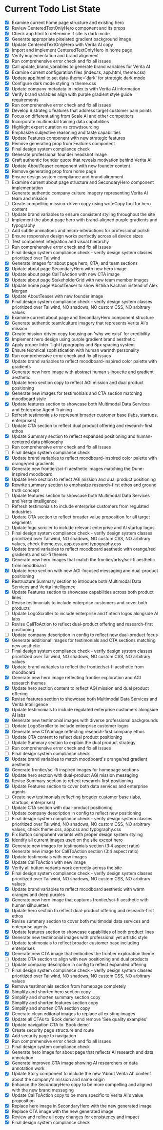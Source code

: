<!-- DO NOT EDIT - Managed by todo_list tool -->
<!-- Updated: 2025-09-04T22:32:22.623Z -->

# Current Todo List State

- [x] Examine current home page structure and existing hero
- [x] Review CenteredTextOnlyHero component and its props
- [x] Check app.html to determine if site is dark mode
- [x] Generate appropriate pixelated gradient background image
- [x] Update CenteredTextOnlyHero with Verita AI copy
- [x] Import and implement CenteredTextOnlyHero in home page
- [x] Verify implementation and brand alignment
- [x] Run comprehensive error check and fix all issues
- [x] Call update_brand_variables to generate brand variables for Verita AI
- [x] Examine current configuration files (index.ts, app.html, theme.css)
- [x] Update app.html to set data-theme='dark' for strategic dark mode
- [x] Configure dark mode styling in theme.css
- [x] Update company metadata in index.ts with Verita AI information
- [x] Verify brand variables align with purple gradient style guide requirements
- [x] Run comprehensive error check and fix all issues
- [x] Develop 6 strategic features that address target customer pain points
- [x] Focus on differentiating from Scale AI and other competitors
- [x] Incorporate multimodal training data capabilities
- [x] Highlight expert curation vs crowdsourcing
- [x] Emphasize subjective reasoning and taste capabilities
- [x] Update Features component with new strategic features
- [x] Remove generating prop from Features component
- [x] Final design system compliance check
- [x] Generate professional founder headshot image
- [x] Craft authentic founder quote that reveals motivation behind Verita AI
- [x] Update AboutTeaser component with new founder content
- [x] Remove generating prop from home page
- [x] Ensure design system compliance and brand alignment
- [ ] Examine current about page structure and SecondaryHero component implementation
- [ ] Generate authentic company culture imagery representing Verita AI team and mission
- [ ] Create compelling mission-driven copy using writeCopy tool for hero content
- [ ] Update brand variables to ensure consistent styling throughout the site
- [ ] Implement the about page hero with brand-aligned purple gradients and typography
- [ ] Add subtle animations and micro-interactions for professional polish
- [ ] Ensure responsive design works perfectly across all device sizes
- [ ] Test component integration and visual hierarchy
- [ ] Run comprehensive error check and fix all issues
- [ ] Final design system compliance check - verify design system classes prioritized over Tailwind
- [x] Generate images for about page hero, CTA, and team sections
- [x] Update about page SecondaryHero with new hero image
- [x] Update about page CallToAction with new CTA image
- [x] Update about page StakeholderGrid with new team member images
- [x] Update home page AboutTeaser to show Rithika Kacham instead of Alex Morgan
- [x] Update AboutTeaser with new founder image
- [x] Final design system compliance check - verify design system classes prioritized over Tailwind, NO shadows, NO custom CSS, NO arbitrary values
- [x] Examine current about page and SecondaryHero component structure
- [x] Generate authentic team/culture imagery that represents Verita AI's mission
- [x] Create mission-driven copy focusing on 'why we exist' for credibility
- [x] Implement hero design using purple gradient brand aesthetic
- [x] Apply proper Inter Tight typography and 8px spacing system
- [x] Ensure technical sophistication with human warmth personality
- [x] Run comprehensive error check and fix all issues
- [x] Update brand variables to reflect moodboard-inspired color palette with gradients
- [x] Generate new hero image with abstract human silhouette and gradient aesthetic
- [x] Update hero section copy to reflect AGI mission and dual product positioning
- [x] Generate new images for testimonials and CTA section matching moodboard style
- [x] Update features section to showcase both Multimodal Data Services and Enterprise Agent Training
- [ ] Refresh testimonials to represent broader customer base (labs, startups, enterprises)
- [ ] Update CTA section to reflect dual product offering and research-first ethos
- [x] Update Summary section to reflect expanded positioning and human-centered data philosophy
- [ ] Run comprehensive error check and fix all issues
- [ ] Final design system compliance check
- [x] Update brand variables to reflect moodboard-inspired color palette with orange/red gradients
- [x] Generate new frontier/sci-fi aesthetic images matching the Dune-inspired moodboard
- [x] Update hero section to reflect AGI mission and dual product positioning
- [x] Rewrite summary section to emphasize research-first ethos and ground truth concept
- [ ] Update features section to showcase both Multimodal Data Services and Verita Intelligence
- [ ] Refresh testimonials to include enterprise customers from regulated industries
- [ ] Update CTA section to reflect broader value proposition for all target segments
- [ ] Update logo scroller to include relevant enterprise and AI startup logos
- [ ] Final design system compliance check - verify design system classes prioritized over Tailwind, NO shadows, NO custom CSS, NO arbitrary values, check theme.css, app.css and typography.css
- [x] Update brand variables to reflect moodboard aesthetic with orange/red gradients and sci-fi themes
- [x] Generate new hero images that match the frontier/artsy/sci-fi aesthetic from moodboard
- [x] Update hero section with new AGI-focused messaging and dual-product positioning
- [x] Restructure Summary section to introduce both Multimodal Data Services and Verita Intelligence
- [x] Update Features section to showcase capabilities across both product lines
- [ ] Revise testimonials to include enterprise customers and cover both products
- [ ] Update LogoScroller to include enterprise and fintech logos alongside AI labs
- [ ] Revise CallToAction to reflect dual-product offering and research-first positioning
- [ ] Update company description in config to reflect new dual-product focus
- [x] Generate additional images for testimonials and CTA sections matching new aesthetic
- [ ] Final design system compliance check - verify design system classes prioritized over Tailwind, NO shadows, NO custom CSS, NO arbitrary values
- [x] Update brand variables to reflect the frontier/sci-fi aesthetic from moodboard
- [x] Generate new hero image reflecting frontier exploration and AGI research themes
- [x] Update hero section content to reflect AGI mission and dual product offering
- [x] Revise features section to showcase both Multimodal Data Services and Verita Intelligence
- [x] Update testimonials to include regulated enterprise customers alongside AI labs
- [x] Generate new testimonial images with diverse professional backgrounds
- [ ] Update LogoScroller to include enterprise customer logos
- [x] Generate new CTA image reflecting research-first company ethos
- [ ] Update CTA content to reflect dual product positioning
- [ ] Update Summary section to explain the dual product strategy
- [ ] Run comprehensive error check and fix all issues
- [ ] Final design system compliance check
- [x] Update brand variables to match moodboard's orange/red gradient aesthetic
- [x] Generate frontier/sci-fi inspired images for homepage sections
- [x] Update hero section with dual-product AGI mission messaging
- [x] Revise Summary section to reflect research-first positioning
- [x] Update Features section to cover both data services and enterprise agents
- [ ] Create new testimonials reflecting broader customer base (labs, startups, enterprises)
- [ ] Update CTA section with dual-product positioning
- [ ] Update company description in config to reflect new positioning
- [ ] Final design system compliance check - verify design system classes prioritized over Tailwind, NO shadows, NO custom CSS, NO arbitrary values, check theme.css, app.css and typography.css
- [x] Fix Button component variants with proper design system styling
- [x] Identify all current images used on the site except hero
- [x] Generate new images for testimonials section (3:4 aspect ratio)
- [x] Generate new image for CallToAction section (3:4 aspect ratio)
- [x] Update testimonials with new images
- [x] Update CallToAction with new image
- [x] Verify all button variants work correctly across the site
- [x] Final design system compliance check - verify design system classes prioritized over Tailwind, NO shadows, NO custom CSS, NO arbitrary values
- [x] Update brand variables to reflect moodboard aesthetic with warm oranges and deep purples
- [x] Generate new hero image that captures frontier/sci-fi aesthetic with human silhouettes
- [x] Update hero section to reflect dual-product offering and research-first ethos
- [x] Revise summary section to cover both multimodal data services and enterprise agents
- [x] Update features section to showcase capabilities of both product lines
- [x] Generate new testimonial images with professional yet artistic style
- [ ] Update testimonials to reflect broader customer base including enterprises
- [x] Generate new CTA image that embodies the frontier exploration theme
- [ ] Update CTA section to align with new positioning and dual products
- [ ] Update company description in config to reflect expanded offering
- [ ] Final design system compliance check - verify design system classes prioritized over Tailwind, NO shadows, NO custom CSS, NO arbitrary values
- [x] Remove testimonials section from homepage completely
- [x] Simplify and shorten hero section copy
- [x] Simplify and shorten summary section copy
- [x] Simplify and shorten features section copy
- [x] Simplify and shorten CTA section copy
- [x] Generate clean editorial images to replace all existing images
- [x] Update all CTAs to 'Book demo' and remove 'See quality examples'
- [x] Update navigation CTA to 'Book demo'
- [x] Create security page structure and route
- [x] Add security page to navigation
- [x] Run comprehensive error check and fix all issues
- [ ] Final design system compliance check
- [x] Generate hero image for about page that reflects AI research and data annotation
- [x] Generate improved CTA image showing AI researchers or data annotation work
- [x] Update Story component to include the new 'About Verita AI' content about the company's mission and name origin
- [x] Enhance the SecondaryHero copy to be more compelling and aligned with the new brand messaging
- [x] Update CallToAction copy to be more specific to Verita AI's value proposition
- [x] Replace hero image in SecondaryHero with the new generated image
- [x] Replace CTA image with the new generated image
- [x] Review and refine all copy changes for consistency and impact
- [x] Final design system compliance check
